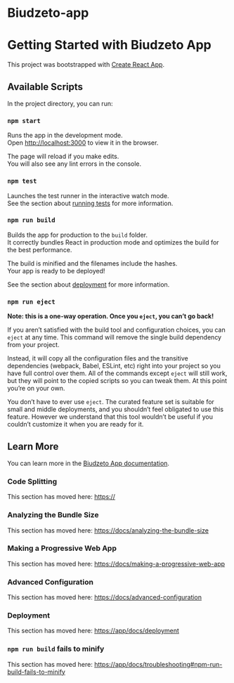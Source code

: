 # Biudzeto-app
# Getting Started with Biudzeto App

This project was bootstrapped with [Create React App](https://github.com/MariusZintikas/Biudzeto-app/).

## Available Scripts

In the project directory, you can run:

### `npm start`

Runs the app in the development mode.\
Open [http://localhost:3000](http://localhost:3000) to view it in the browser.

The page will reload if you make edits.\
You will also see any lint errors in the console.

### `npm test`

Launches the test runner in the interactive watch mode.\
See the section about [running tests](https://github.com/MariusZintikas/Biudzeto-app/) for more information.

### `npm run build`

Builds the app for production to the `build` folder.\
It correctly bundles React in production mode and optimizes the build for the best performance.

The build is minified and the filenames include the hashes.\
Your app is ready to be deployed!

See the section about [deployment](https://github.com/MariusZintikas/Biudzeto-app/) for more information.

### `npm run eject`

**Note: this is a one-way operation. Once you `eject`, you can’t go back!**

If you aren’t satisfied with the build tool and configuration choices, you can `eject` at any time. This command will remove the single build dependency from your project.

Instead, it will copy all the configuration files and the transitive dependencies (webpack, Babel, ESLint, etc) right into your project so you have full control over them. All of the commands except `eject` will still work, but they will point to the copied scripts so you can tweak them. At this point you’re on your own.

You don’t have to ever use `eject`. The curated feature set is suitable for small and middle deployments, and you shouldn’t feel obligated to use this feature. However we understand that this tool wouldn’t be useful if you couldn’t customize it when you are ready for it.

## Learn More

You can learn more in the [Biudzeto App documentation](https://github.com/MariusZintikas/Biudzeto-app/).

### Code Splitting

This section has moved here: [https://](https://github.com/MariusZintikas/Biudzeto-app/)

### Analyzing the Bundle Size

This section has moved here: [https://docs/analyzing-the-bundle-size](https://github.com/MariusZintikas/Biudzeto-app/)

### Making a Progressive Web App

This section has moved here: [https://docs/making-a-progressive-web-app](https://github.com/MariusZintikas/Biudzeto-app/)

### Advanced Configuration

This section has moved here: [https://docs/advanced-configuration](https://github.com/MariusZintikas/Biudzeto-app/)

### Deployment

This section has moved here: [https://app/docs/deployment](https://github.com/MariusZintikas/Biudzeto-app/)

### `npm run build` fails to minify

This section has moved here: [https://app/docs/troubleshooting#npm-run-build-fails-to-minify](https://github.com/MariusZintikas/Biudzeto-app/)
